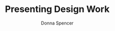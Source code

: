 ---
title: "Presenting Design Work"
subtitle: ""
description: ""
layout: book
author: Donna Spencer
started: 2020-12-05
read: 2020-12-05
status: read
rating: 4
color: 
cover: 
pages: 52
link: 
---